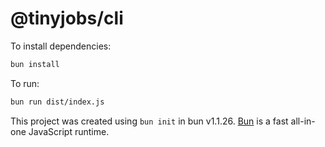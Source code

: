 # @tinyjobs/cli

To install dependencies:

```bash
bun install
```

To run:

```bash
bun run dist/index.js
```

This project was created using `bun init` in bun v1.1.26. [Bun](https://bun.sh) is a fast all-in-one JavaScript runtime.
